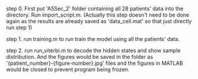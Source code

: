 step 0. First put 'A5Sec_2' folder containing all 28 patients' data into the directory. Run import_script.m. (Actually this step doesn't need to be done again as the results are already saved as 'data_cell.mat' so that just directly run step 1)

step 1. run training.m to run train the model using all the patients' data.

step 2. run run_viterbi.m to decode the hidden states and show sample distribution. And the figures would be saved in the folder as '{patient_number}-{figure-number}.jpg' files and the figures in MATLAB would be closed to prevent program being frozen.
